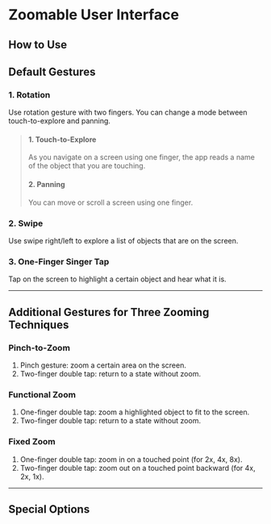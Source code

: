 Zoomable User Interface
===================
How to Use
-------------


## Default Gestures
### 1. Rotation
Use rotation gesture with two fingers. You can change a mode between touch-to-explore and panning.

>#### 1. Touch-to-Explore
>  As you navigate on a screen using one finger, the app reads a name of the object that you are touching.
>#### 2. Panning
> You can move or scroll a screen using one finger.

### 2. Swipe
Use swipe right/left to explore a list of objects that are on the screen.

### 3. One-Finger Singer Tap
Tap on the screen to highlight a certain object and hear what it is.

------------

## Additional Gestures for Three Zooming Techniques


### Pinch-to-Zoom
1. Pinch gesture: zoom a certain area on the screen.
2. Two-finger double tap: return to a state without zoom.

### Functional Zoom
1. One-finger double tap: zoom a highlighted object to fit to the screen.
2. Two-finger double tap: return to a state without zoom.

### Fixed Zoom
1. One-finger double tap: zoom in on a touched point (for 2x, 4x, 8x).
2. Two-finger double tap: zoom out on a touched point backward (for 4x, 2x, 1x).

------------
## Special Options

### 
